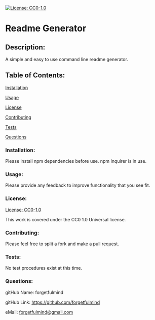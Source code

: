 
  [![License: CC0-1.0](https://licensebuttons.net/l/zero/1.0/80x15.png)](http://creativecommons.org/publicdomain/zero/1.0/)
  # Readme Generator

  <h2>Description:</h2> A simple and easy to use command line readme generator.

  <h2>Table of Contents:</h2> 

  [Installation](#install)

  [Usage](#usage)

  [License](#license)

  [Contributing](#contributing)

  [Tests](#tests)

  [Questions](#questions)


  <h3><a name="install">Installation:</a></h3>

  Please install npm dependencies before use. npm Inquirer is in use. 

  <h3><a name="usage">Usage:</a></h3>

  Please provide any feedback to improve functionality that you see fit. 

  <h3><a name="liscense">License:</a></h3>

  [License: CC0-1.0](http://creativecommons.org/publicdomain/zero/1.0/)

  This work is covered under the CC0 1.0 Universal license.

  <h3><a name="contributing">Contributing:</a></h3> 

  Please feel free to split a fork and make a pull request. 

  <a name="tests"><h3>Tests:</h3></a> 

  No test procedures exist at this time. 

  <a name="questions"><h3>Questions:</h3></a>  

  gitHub Name: forgetfulmind

  gitHub Link: <a href="https://github.com/forgetfulmind">https://github.com/forgetfulmind</a>

  eMail: forgetfulmind@gmail.com

